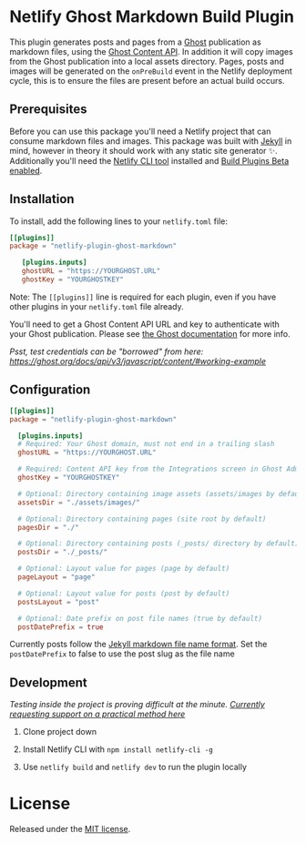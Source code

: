 # Netlify Ghost Markdown Build Plugin

This plugin generates posts and pages from a [Ghost](https://ghost.org) publication as markdown files, using the [Ghost Content API](https://ghost.org/docs/api/v3/content/). In addition it will copy images from the Ghost publication into a local assets directory. Pages, posts and images will be generated on the `onPreBuild` event in the Netlify deployment cycle, this is to ensure the files are present before an actual build occurs.

## Prerequisites

Before you can use this package you'll need a Netlify project that can consume markdown files and images. This package was built with [Jekyll](https://jekyllrb.com) in mind, however in theory it should work with any static site generator :sparkles:. Additionally you'll need the [Netlify CLI tool](https://github.com/netlify/cli#netlify-cli) installed and [Build Plugins Beta enabled](https://docs.netlify.com/configure-builds/plugins).

## Installation

To install, add the following lines to your `netlify.toml` file:

```toml
[[plugins]]
package = "netlify-plugin-ghost-markdown"

   [plugins.inputs]
   ghostURL = "https://YOURGHOST.URL"
   ghostKey = "YOURGHOSTKEY"
```

Note: The `[[plugins]]` line is required for each plugin, even if you have other plugins in your `netlify.toml` file already.

You'll need to get a Ghost Content API URL and key to authenticate with your Ghost publication. Please see [the Ghost documentation](https://ghost.org/docs/api/v3/javascript/content/#authentication) for more info.

_Psst, test credentials can be "borrowed" from here: https://ghost.org/docs/api/v3/javascript/content/#working-example_

## Configuration

```toml
[[plugins]]
package = "netlify-plugin-ghost-markdown"

  [plugins.inputs]
  # Required: Your Ghost domain, must not end in a trailing slash
  ghostURL = "https://YOURGHOST.URL"

  # Required: Content API key from the Integrations screen in Ghost Admin
  ghostKey = "YOURGHOSTKEY"

  # Optional: Directory containing image assets (assets/images by default)
  assetsDir = "./assets/images/"

  # Optional: Directory containing pages (site root by default)
  pagesDir = "./"

  # Optional: Directory containing posts (_posts/ directory by default)
  postsDir = "./_posts/"

  # Optional: Layout value for pages (page by default)
  pageLayout = "page"

  # Optional: Layout value for posts (post by default)
  postsLayout = "post"

  # Optional: Date prefix on post file names (true by default)
  postDatePrefix = true
```

Currently posts follow the [Jekyll markdown file name format](https://jekyllrb.com/docs/posts/#creating-posts). Set the `postDatePrefix` to false to use the post slug as the file name

## Development

_Testing inside the project is proving difficult at the minute. [Currently requesting support on a practical method here](https://community.netlify.com/t/creating-demos-for-build-plugins/12774/8)_

1. Clone project down

2. Install Netlify CLI with `npm install netlify-cli -g`

3. Use `netlify build` and `netlify dev` to run the plugin locally

# License

Released under the [MIT license](LICENSE).
